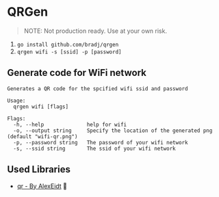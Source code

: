 # QRGen

> NOTE: Not production ready. Use at your own risk.

1. `go install github.com/bradj/qrgen`
1. `qrgen wifi -s [ssid] -p [password]`

## Generate code for WiFi network
```
Generates a QR code for the spcified wifi ssid and password

Usage:
  qrgen wifi [flags]

Flags:
  -h, --help              help for wifi
  -o, --output string     Specify the location of the generated png (default "wifi-qr.png")
  -p, --password string   The password of your wifi network
  -s, --ssid string       The ssid of your wifi network
```

## Used Libraries

* [qr - By AlexEidt](https://github.com/AlexEidt/qr) 👏

